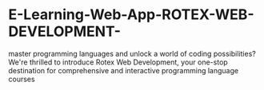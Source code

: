 # E-Learning-Web-App-ROTEX-WEB-DEVELOPMENT-
 master programming languages and unlock a world of coding possibilities? We're thrilled to introduce Rotex Web Development, your one-stop destination for comprehensive and interactive programming language courses
